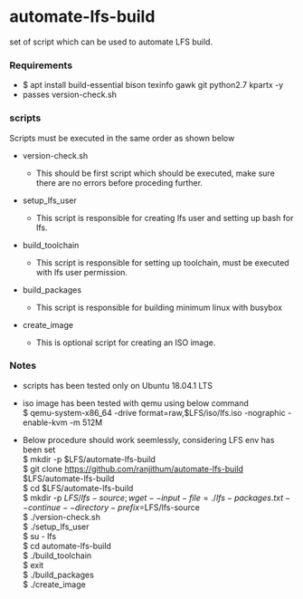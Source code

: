 # automate-lfs-build
set of script which can be used to automate LFS build.

### Requirements

* $ apt install build-essential bison texinfo gawk git python2.7 kpartx -y
* passes version-check.sh

### scripts

Scripts must be executed in the same order as shown below

* version-check.sh
    - This should be first script which should be executed, make sure there are no errors before proceding further.

* setup_lfs_user
    - This script is responsible for creating lfs user and setting up bash for lfs.

* build_toolchain
    - This script is responsible for setting up toolchain, must be executed with lfs user permission.

* build_packages
    - This script is responsible for building minimum linux with busybox

* create_image
    - This is optional script for creating an ISO image.


### Notes

* scripts has been tested only on Ubuntu 18.04.1 LTS

* iso image has been tested with qemu using below command\
$ qemu-system-x86_64 -drive format=raw,$LFS/iso/lfs.iso -nographic -enable-kvm -m 512M

* Below procedure should work seemlessly, considering LFS env has been set\
$ mkdir -p $LFS/automate-lfs-build\
$ git clone https://github.com/ranjithum/automate-lfs-build $LFS/automate-lfs-build\
$ cd $LFS/automate-lfs-build\
$ mkdir -p $LFS/lfs-source; wget --input-file=./lfs-packages.txt --continue --directory-prefix=$LFS/lfs-source\
$ ./version-check.sh\
$ ./setup_lfs_user\
$ su - lfs\
$ cd automate-lfs-build\
$ ./build_toolchain\
$ exit\
$ ./build_packages\
$ ./create_image
